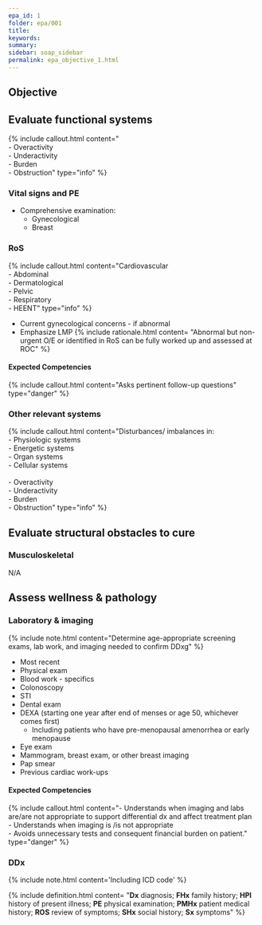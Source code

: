 ```yaml
---
epa_id: 1
folder: epa/001
title: 
keywords: 
summary: 
sidebar: soap_sidebar
permalink: epa_objective_1.html
---
```

## Objective
## Evaluate functional systems
{% include callout.html content="<br>- Overactivity<br>- Underactivity<br>- Burden<br>- Obstruction" type="info" %}
  
### Vital signs and PE
- Comprehensive examination:
  - Gynecological
  - Breast

### RoS
{% include callout.html content="Cardiovascular<br>- Abdominal<br> - Dermatological<br> - Pelvic<br>- Respiratory<br>- HEENT" type="info" %}
- Current gynecological concerns - if abnormal
- Emphasize LMP
  {% include rationale.html content= "Abnormal but non-urgent O/E or identified in RoS can be fully worked up and assessed at ROC" %}

#### Expected Competencies
{% include callout.html content="Asks pertinent follow-up questions" type="danger" %}


### Other relevant systems
{% include callout.html content="Disturbances/ imbalances in:<br>- Physiologic systems<br>- Energetic systems<br>- Organ systems<br>- Cellular systems<br><br>- Overactivity<br>- Underactivity<br>- Burden<br>- Obstruction" type="info" %}

## Evaluate structural obstacles to cure

### Musculoskeletal
N/A

## Assess wellness & pathology

### Laboratory & imaging
{% include note.html content="Determine age-appropriate screening exams, lab work, and imaging needed to confirm DDxg" %}
  - Most recent 
  - Physical exam
  - Blood work - specifics
  - Colonoscopy 
  - STI
  - Dental exam
  - DEXA (starting one year after end of menses or age 50, whichever comes first)
    - Including patients who have pre-menopausal amenorrhea or early menopause
  - Eye exam
  - Mammogram, breast exam, or other breast imaging
  - Pap smear
  - Previous cardiac work-ups

#### Expected Competencies
{% include callout.html content="- Understands when imaging and labs are/are not appropriate to support differential dx and affect treatment plan<br>- Understands when imaging is /is not appropriate<br>- Avoids unnecessary tests and consequent financial burden on patient." type="danger" %}

### DDx
{% include note.html content='Including ICD code' %}

{% include definition.html content= "**Dx** diagnosis; **FHx** family history; **HPI** history of present illness; **PE** physical examination; **PMHx** patient medical history; **ROS** review of symptoms; **SHx** social history; **Sx** symptoms" %}
